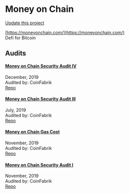 
# Money on Chain

[Update this project](https://github.com/ConsenSys/blockchainSecurityDB/edit/master/projects/money-on-chain.json)
  
[https://moneyonchain.com/](https://moneyonchain.com/)<br>
Defi for Bitcoin


## Audits



#### [Money on Chain Security Audit IV](https://blog.coinfabrik.com/money-on-chain-security-audit-iv/)

December, 2019<br>
Audited by: CoinFabrik<br>
[Repo](https://github.com/money-on-chain/main-RBTC-contract/tree/master/contracts)<br>
      


#### [Money on Chain Security Audit III](https://blog.coinfabrik.com/money-on-chain-security-audit-iii/)

July, 2019<br>
Audited by: CoinFabrik<br>
[Repo](https://github.com/money-on-chain/main-RBTC-contract/tree/master/contracts)<br>
      


#### [Money on Chain Gas Cost](https://blog.coinfabrik.com/money-on-chain-gas-cost/)

November, 2019<br>
Audited by: CoinFabrik<br>
[Repo](https://github.com/money-on-chain/main-RBTC-contract/tree/master/contracts)<br>
      


#### [Money on Chain Security Audit I](https://blog.coinfabrik.com/money-on-chain-security-audit-i/)

November, 2019<br>
Audited by: CoinFabrik<br>
[Repo](https://github.com/money-on-chain/main-RBTC-contract/tree/master/contracts)<br>
      

  



